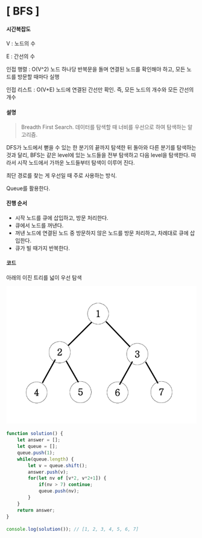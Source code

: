 # [ BFS ]

#### 시간복잡도

V : 노드의 수

E : 간선의 수

인접 행렬 : O(V^2)
노드 하나당 반복문을 돌며 연결된 노드를 확인해야 하고, 모든 노드를 방문할 때마다 실행

인접 리스트 : O(V+E)
노드에 연결된 간선만 확인. 즉, 모든 노드의 개수와 모든 간선의 개수

#### 설명

> Breadth First Search. 데이터를 탐색할 때 너비를 우선으로 하여 탐색하는 알고리즘. 

DFS가 노드에서 뻗을 수 있는 한 분기의 끝까지 탐색한 뒤 돌아와 다른 분기를 탐색하는 것과 달리, BFS는 같은 level에 있는 노드들을 전부 탐색하고 다음 level을 탐색한다. 따라서 시작 노드에서 가까운 노드들부터 탐색이 이루어 진다.

최단 경로를 찾는 게 우선일 때 주로 사용하는 방식.

Queue를 활용한다.

#### 진행 순서

+ 시작 노드를 큐에 삽입하고, 방문 처리한다.
+ 큐에서 노드를 꺼낸다.
+ 꺼낸 노드에 연결된 노드 중 방문하지 않은 노드를 방문 처리하고, 차례대로 큐에 삽입한다.
+ 큐가 빌 때가지 반복한다.

#### 코드

아래의 이진 트리를 넓이 우선 탐색

![사진](./bfs.png)

```javascript
function solution() {
    let answer = [];
    let queue = [];
    queue.push(1);
    while(queue.length) {
        let v = queue.shift();
        answer.push(v);
        for(let nv of [v*2, v*2+1]) {
            if(nv > 7) continue;
            queue.push(nv);
        }
    }
    return answer;
}

console.log(solution()); // [1, 2, 3, 4, 5, 6, 7]
```

